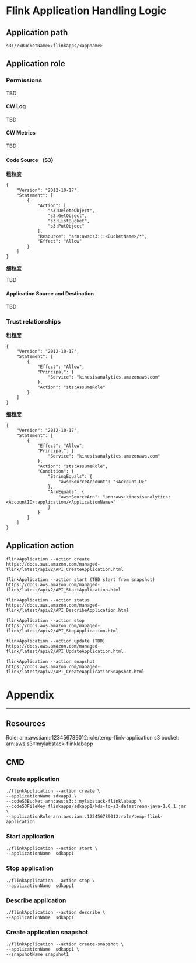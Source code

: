 # Flink Application Handling Logic

## Application path

```
s3://<BucketName>/flinkapps/<appname>
```

## Application role

### Permissions
TBD

#### CW Log
TBD

#### CW Metrics
TBD

#### Code Source （S3）
**粗粒度**
```
{
    "Version": "2012-10-17",
    "Statement": [
        {
            "Action": [
                "s3:DeleteObject",
                "s3:GetObject",
                "s3:ListBucket",
                "s3:PutObject"
            ],
            "Resource": "arn:aws:s3:::<BucketName>/*",
            "Effect": "Allow"
        }
    ]
}
```
**细粒度**

TBD

#### Application Source and Destination
TBD


### Trust relationships

**粗粒度**
```
{
    "Version": "2012-10-17",
    "Statement": [
        {
            "Effect": "Allow",
            "Principal": {
                "Service": "kinesisanalytics.amazonaws.com"
            },
            "Action": "sts:AssumeRole"
        }
    ]
}
```

**细粒度**
```
{
    "Version": "2012-10-17",
    "Statement": [
        {
            "Effect": "Allow",
            "Principal": {
                "Service": "kinesisanalytics.amazonaws.com"
            },
            "Action": "sts:AssumeRole",
            "Condition": {
                "StringEquals": {
                    "aws:SourceAccount": "<AccountID>"
                },
                "ArnEquals": {
                    "aws:SourceArn": "arn:aws:kinesisanalytics:<AccountID>:application/<ApplicationName>"
                }
            }
        }
    ]
}
```


## Application action 

```
flinkApplication --action create
https://docs.aws.amazon.com/managed-flink/latest/apiv2/API_CreateApplication.html

flinkApplication --action start (TBD start from snapshot)
https://docs.aws.amazon.com/managed-flink/latest/apiv2/API_StartApplication.html

flinkApplication --action status
https://docs.aws.amazon.com/managed-flink/latest/apiv2/API_DescribeApplication.html

flinkApplication --action stop
https://docs.aws.amazon.com/managed-flink/latest/apiv2/API_StopApplication.html

flinkApplication --action update (TBD)
https://docs.aws.amazon.com/managed-flink/latest/apiv2/API_UpdateApplication.html

flinkApplication --action snapshot
https://docs.aws.amazon.com/managed-flink/latest/apiv2/API_CreateApplicationSnapshot.html

```


# Appendix
---

## Resources
Role: arn:aws:iam::123456789012:role/temp-flink-application
s3 bucket: arn:aws:s3:::mylabstack-flinklabapp

## CMD

### Create application
```
./flinkApplication --action create \
--applicationName sdkapp1 \
--codeS3Bucket arn:aws:s3:::mylabstack-flinklabapp \
--codeS3FileKey flinkapps/sdkapp1/kds-to-s3-datastream-java-1.0.1.jar \
--applicationRole arn:aws:iam::123456789012:role/temp-flink-application  
```

### Start application
```
./flinkApplication --action start \
--applicationName  sdkapp1
```

### Stop application
```
./flinkApplication --action stop \
--applicationName  sdkapp1
```

### Describe application
```
./flinkApplication --action describe \
--applicationName  sdkapp1
```

### Create application snapshot
```
./flinkApplication --action create-snapshot \
--applicationName  sdkapp1 \
--snapshotName snapshot1

```